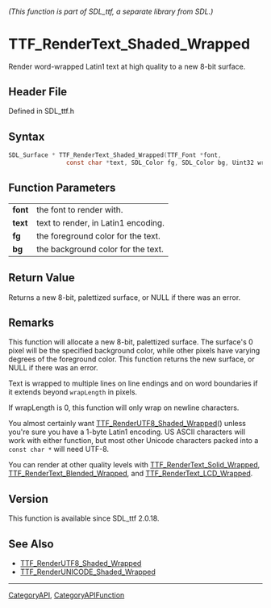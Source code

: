 ###### (This function is part of SDL_ttf, a separate library from SDL.)
# TTF_RenderText_Shaded_Wrapped

Render word-wrapped Latin1 text at high quality to a new 8-bit surface.

## Header File

Defined in SDL_ttf.h

## Syntax

```c
SDL_Surface * TTF_RenderText_Shaded_Wrapped(TTF_Font *font,
                const char *text, SDL_Color fg, SDL_Color bg, Uint32 wrapLength);

```

## Function Parameters

|              |                                     |
| ------------ | ----------------------------------- |
| **font**     | the font to render with.            |
| **text**     | text to render, in Latin1 encoding. |
| **fg**       | the foreground color for the text.  |
| **bg**       | the background color for the text.  |

## Return Value

Returns a new 8-bit, palettized surface, or NULL if there was an error.

## Remarks

This function will allocate a new 8-bit, palettized surface. The surface's
0 pixel will be the specified background color, while other pixels have
varying degrees of the foreground color. This function returns the new
surface, or NULL if there was an error.

Text is wrapped to multiple lines on line endings and on word boundaries if
it extends beyond `wrapLength` in pixels.

If wrapLength is 0, this function will only wrap on newline characters.

You almost certainly want
[TTF_RenderUTF8_Shaded_Wrapped](TTF_RenderUTF8_Shaded_Wrapped)() unless
you're sure you have a 1-byte Latin1 encoding. US ASCII characters will
work with either function, but most other Unicode characters packed into a
`const char *` will need UTF-8.

You can render at other quality levels with
[TTF_RenderText_Solid_Wrapped](TTF_RenderText_Solid_Wrapped),
[TTF_RenderText_Blended_Wrapped](TTF_RenderText_Blended_Wrapped), and
[TTF_RenderText_LCD_Wrapped](TTF_RenderText_LCD_Wrapped).

## Version

This function is available since SDL_ttf 2.0.18.

## See Also

- [TTF_RenderUTF8_Shaded_Wrapped](TTF_RenderUTF8_Shaded_Wrapped)
- [TTF_RenderUNICODE_Shaded_Wrapped](TTF_RenderUNICODE_Shaded_Wrapped)

----
[CategoryAPI](CategoryAPI), [CategoryAPIFunction](CategoryAPIFunction)

